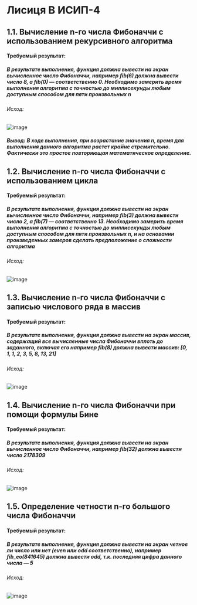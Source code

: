 <h1>Лисиця В ИСИП-4</h1>
<h2>1.1. Вычисление n-го числа Фибоначчи с использованием рекурсивного алгоритма</h2> 

<h4>Требуемый результат:</h4>
<h5>В результате выполнения, функция должна вывести на экран вычисленное число Фибоначчи, например fib(6) должна вывести число 8, а fib(0) — соответственно 0.
Необходимо замерить время выполнения алгоритма с точностью до миллисекунды любым доступным способом для пяти произвольных n</h5>
<h6>Исход:</h6>

![image](https://github.com/user-attachments/assets/b261cd7b-c0aa-464c-a47e-f85691753b2e)

<h5>Вывод: В ходе выполнения, при возрастание значения n, время для выполнения данного алгоритма растет крайне стремительно. Фактически это простое повторяющая математическое определение.</h5> 



<h2>1.2. Вычисление n-го числа Фибоначчи с использованием цикла</h2>
<h4>Требуемый результат:</h4>
<h5>В результате выполнения, функция должна вывести на экран вычисленное число Фибоначчи, например fib(3) должна вывести число 2, а fib(7) — соответственно 13.
Необходимо замерить время выполнения алгоритма с точностью до миллисекунды любым доступным способом для пяти произвольных n, и на основании произведенных замеров сделать предположение о сложности алгоритма</h5>
<h6>Исход:</h6>

![image](https://github.com/user-attachments/assets/4dab6603-d4ba-4cd6-8d51-268dc3172bf7)

<h2>1.3. Вычисление n-го числа Фибоначчи с записью числового ряда в массив</h2>
<h4>Требуемый результат:</h4>
<h5>В результате выполнения, функция должна вывести на экран массив, содержащий все вычисленные числа Фибоначчи вплоть до заданного, включая его например fib(8) должна вывести массив: [0, 1, 1, 2, 3, 5, 8, 13, 21]</h5>
<h6>Исход:</h6>

![image](https://github.com/user-attachments/assets/ca013386-a890-4f39-b17b-c8ddc1a8bc62)

<h2>1.4. Вычисление n-го числа Фибоначчи при помощи формулы Бине</h2>
<h4>Требуемый результат:</h4>
<h5>В результате выполнения, функция должна вывести на экран вычисленное число Фибоначчи, например fib(32) должна вывести число 2178309</h5>
<h6>Исход:</h6>

![image](https://github.com/user-attachments/assets/725248d8-a086-4e9f-b359-94ed61d10382)

<h2>1.5. Определение четности n-го большого числа Фибоначчи</h2>
<h4>Требуемый результат:</h4>
<h5>В результате выполнения, функция должна вывести на экран четное ли число или нет (even или odd соответственно), например fib_eo(841645) должна вывести odd, т.к. последняя цифра данного числа — 5</h5>
<h6>Исход:</h6>

![image](https://github.com/user-attachments/assets/10270104-a558-4a4f-ab11-aa772b3ae7df)






